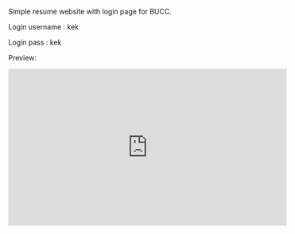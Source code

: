 Simple resume website with login page for BUCC. 

Login username : kek

Login pass : kek

Preview: 

<iframe width="560" height="315" src="https://www.youtube.com/embed/0TEaFWcISEQ?autoplay=1" frameborder="0" allow="autoplay; encrypted-media" allowfullscreen></iframe>


